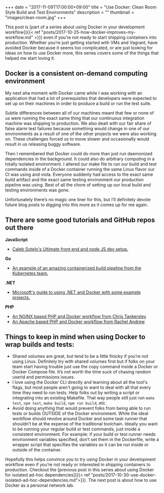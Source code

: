 +++
date = "2017-11-09T17:00:00+09:00"
title = "Use Docker: Clean Room Style Build and Test Environments"
description = ""
thumbnail = "images/clean-room.jpg"
+++

This post is [part of a series about using Docker in your development workflow]({{< ref "posts/2017-10-25-how-docker-improves-my-workflow.md" >}}) even if you’re not ready to start shipping containers into production. Whether you’re just getting started with VMs and Vagrant, have avoided Docker because it seems too complicated, or are just looking for ideas on how to use Docker more, this series covers some of the things that helped me start loving it.

## Docker is a consistent on-demand computing environment

My next aha moment with Docker came while I was working with an application that had a lot of prerequisites that developers were expected to set up on their machines in order to produce a build or run the test suite.

Subtle differences between all of our machines meant that few or none of us were running the exact same thing that our continuous integration machine was shipping to production. We also dealt with our fair share of false alarm test failures because something would change in one of our environments as a result of one of the other projects we were also working on. These challenges forced us to move slower and occasionally would result in us releasing buggy software.

Then I remembered that Docker could do more than just run daemonized dependencies in the background. It could also do arbitrary computing in a totally isolated environment. I altered our make file to run our build and test commands inside of a Docker container running the same Linux flavor our CI was using and viola. Everyone suddenly had access to the exact same build artifact and the exact same testing environment our production pipeline was using. Best of all the chore of setting up our local build and testing environments was gone.

Unfortunately there’s no magic one liner for this, but I’ll definitely devote future blog posts to digging into this more as it comes up for me again. 

## There are some good tutorials and GitHub repos out there

**JavaScript**

  - [Caleb Sotelo's Ultimate front end and node JS dev setup.](http://paislee.io/the-ultimate-nodejs-development-setup-with-docker/)

**Go**

  - [An example of an amazing containerized build pipeline from the Kubernetes team.](https://github.com/thockin/go-build-template)

**.NET**

  - [Microsoft's guide to using .NET and Docker with some example projects.](https://blogs.msdn.microsoft.com/dotnet/2017/05/25/using-net-and-docker-together/)

**PHP**

  - [An NGINX based PHP and Docker workflow from Chris Tankersley](http://ctankersley.com/2016/07/27/my-php-docker-workflow/)
  - [An Apache based PHP and Docker workflow from Rachel Andrew](https://perchrunway.com/blog/2017-01-19-getting-started-with-docker-for-local-development)

## Things to keep in mind when using Docker to wrap builds and tests:

  - Shared volumes are great, but tend to be a little finicky if you’re not using Linux. Definitely try with shared volumes first but if folks on your team start having trouble just use the copy command inside a Docker or Docker Compose file. It’s not worth the time suck of chasing random userid and permissions issues.
  - I love using the Docker CLI directly and learning about all the tool's flags, but most people aren’t going to want to deal with all that every time they need to run tests. Help folks out by writing a script or integrating into an existing Makefile. That way people still just run `make test`, `npm test`, `make build`, `npm run build`, etc.
  - Avoid doing anything that would prevent folks from being able to run tests or builds OUTSIDE of the Docker environment. While the ideal workflow should revolve around Docker and some task runner that shouldn’t be at the expense of the traditional toolchain. Ideally you want to be running your regular build or test commands, just inside a consistent environment. For example: if your build or test runner needs environment variables specified, don’t set them in the Dockerfile, write a wrapper script that specifies the variables so it can be run inside or outside of the container.

Hopefully this helps convince you to try using Docker in your development workflow even if you’re not ready or 
interested in shipping containers to production. Checkout the [previous post in this series about using Docker for 
isolated ad-hoc dependencies]({{< ref "posts/2017-10-30-use-docker-isolated-ad-hoc-dependencies.md">}}). The next post is about how to use Docker as a personal network lab.
